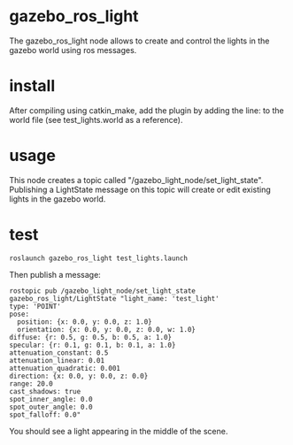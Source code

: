 # gazebo_ros_light

The gazebo_ros_light node allows to create and control the lights in the gazebo world using ros messages.

**install**
========
After compiling using catkin_make, add the plugin by adding the line:
<plugin name="gazebo_lights_plugin" filename="libgazebo_ros_light.so"/>
to the world file (see test_lights.world as a reference).

**usage**
========
This node creates a topic called "/gazebo_light_node/set_light_state". Publishing a LightState message on this topic will create or edit existing lights in the gazebo world.

**test**
========

    roslaunch gazebo_ros_light test_lights.launch

Then publish a message:

    rostopic pub /gazebo_light_node/set_light_state gazebo_ros_light/LightState "light_name: 'test_light'
    type: 'POINT'
    pose:
      position: {x: 0.0, y: 0.0, z: 1.0}
      orientation: {x: 0.0, y: 0.0, z: 0.0, w: 1.0}
    diffuse: {r: 0.5, g: 0.5, b: 0.5, a: 1.0}
    specular: {r: 0.1, g: 0.1, b: 0.1, a: 1.0}
    attenuation_constant: 0.5
    attenuation_linear: 0.01
    attenuation_quadratic: 0.001
    direction: {x: 0.0, y: 0.0, z: 0.0}
    range: 20.0
    cast_shadows: true 
    spot_inner_angle: 0.0
    spot_outer_angle: 0.0
    spot_falloff: 0.0" 

You should see a light appearing in the middle of the scene.
